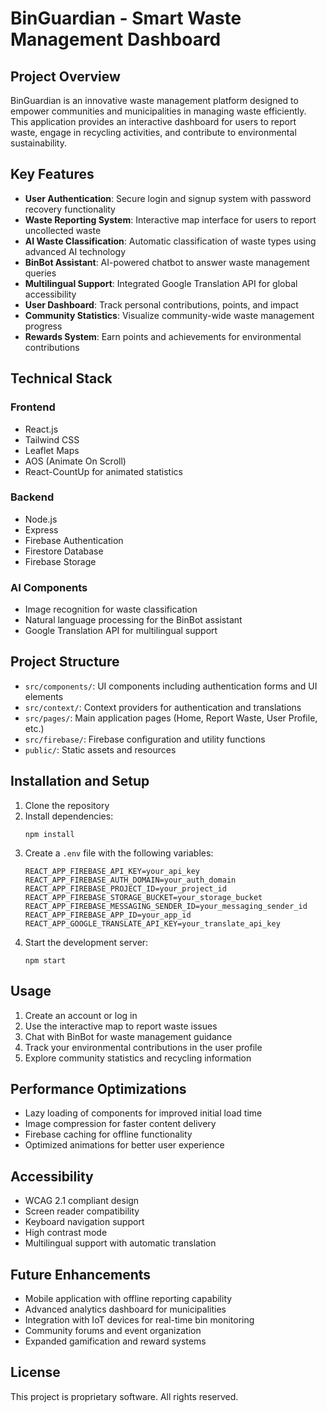 # BinGuardian - Smart Waste Management Dashboard

## Project Overview

BinGuardian is an innovative waste management platform designed to empower communities and municipalities in managing waste efficiently. This application provides an interactive dashboard for users to report waste, engage in recycling activities, and contribute to environmental sustainability.

## Key Features

- **User Authentication**: Secure login and signup system with password recovery functionality
- **Waste Reporting System**: Interactive map interface for users to report uncollected waste
- **AI Waste Classification**: Automatic classification of waste types using advanced AI technology
- **BinBot Assistant**: AI-powered chatbot to answer waste management queries
- **Multilingual Support**: Integrated Google Translation API for global accessibility
- **User Dashboard**: Track personal contributions, points, and impact
- **Community Statistics**: Visualize community-wide waste management progress
- **Rewards System**: Earn points and achievements for environmental contributions

## Technical Stack

### Frontend
- React.js
- Tailwind CSS
- Leaflet Maps
- AOS (Animate On Scroll)
- React-CountUp for animated statistics

### Backend
- Node.js
- Express
- Firebase Authentication
- Firestore Database
- Firebase Storage

### AI Components
- Image recognition for waste classification
- Natural language processing for the BinBot assistant
- Google Translation API for multilingual support

## Project Structure

- `src/components/`: UI components including authentication forms and UI elements
- `src/context/`: Context providers for authentication and translations
- `src/pages/`: Main application pages (Home, Report Waste, User Profile, etc.)
- `src/firebase/`: Firebase configuration and utility functions
- `public/`: Static assets and resources

## Installation and Setup

1. Clone the repository
2. Install dependencies:
   ```
   npm install
   ```
3. Create a `.env` file with the following variables:
   ```
   REACT_APP_FIREBASE_API_KEY=your_api_key
   REACT_APP_FIREBASE_AUTH_DOMAIN=your_auth_domain
   REACT_APP_FIREBASE_PROJECT_ID=your_project_id
   REACT_APP_FIREBASE_STORAGE_BUCKET=your_storage_bucket
   REACT_APP_FIREBASE_MESSAGING_SENDER_ID=your_messaging_sender_id
   REACT_APP_FIREBASE_APP_ID=your_app_id
   REACT_APP_GOOGLE_TRANSLATE_API_KEY=your_translate_api_key
   ```
4. Start the development server:
   ```
   npm start
   ```

## Usage

1. Create an account or log in
2. Use the interactive map to report waste issues
3. Chat with BinBot for waste management guidance
4. Track your environmental contributions in the user profile
5. Explore community statistics and recycling information

## Performance Optimizations

- Lazy loading of components for improved initial load time
- Image compression for faster content delivery
- Firebase caching for offline functionality
- Optimized animations for better user experience

## Accessibility

- WCAG 2.1 compliant design
- Screen reader compatibility
- Keyboard navigation support
- High contrast mode
- Multilingual support with automatic translation

## Future Enhancements

- Mobile application with offline reporting capability
- Advanced analytics dashboard for municipalities
- Integration with IoT devices for real-time bin monitoring
- Community forums and event organization
- Expanded gamification and reward systems

## License

This project is proprietary software. All rights reserved.
